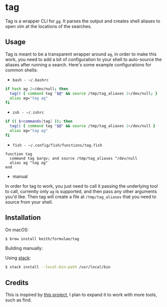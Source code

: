 # tag

Tag is a wrapper CLI for [`ag`][ag]. It parses the output and creates
shell aliases to open vim at the locations of the searches.

## Usage

Tag is meant to be a transparent wrapper around `ag`, in order to make
this work, you need to add a bit of configuration to your shell to
auto-source the aliases after running a search. Here's some example
configurations for common shells:

- `bash - ~/.bashrc`

```bash
if hash ag 2>/dev/null; then
  tag() { command tag "$@" && source /tmp/tag_aliases 2>/dev/null; }
  alias ag="tag ag"
fi
```

- `zsh - ~/.zshrc`

```zsh
if (( $+commands[tag] )); then
  tag() { command tag "$@" && source /tmp/tag_aliases 2>/dev/null }
  alias ag="tag ag"
fi
```

- `fish - ~/.config/fish/functions/tag.fish`

```fish
function tag
  command tag $argv; and source /tmp/tag_aliases ^/dev/null
  alias ag "tag ag"
end
```

- manual

In order for tag to work, you just need to call it passing the
underlying tool to call, currently only `ag` is supported, and then pass
any other arguments you'd like. Then tag will create a file at
`/tmp/tag_aliases` that you need to source from your shell.

## Installation

On macOS:

```sh
$ brew install keith/formulae/tag
```

Building manually:

Using [stack](https://docs.haskellstack.org/en/stable/README/):

```sh
$ stack install --local-bin-path /usr/local/bin
```

## Credits

This is inspired by [this project](https://github.com/aykamko/tag), I
plan to expand it to work with more tools, such as find.

[ag]: https://github.com/ggreer/the_silver_searcher/
